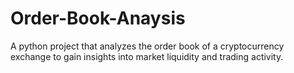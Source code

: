 # Order-Book-Anaysis
A python project that analyzes the order book of a cryptocurrency exchange to gain insights into market liquidity and trading activity.
